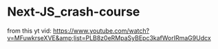 # Next-JS_crash-course
from this yt vid: https://www.youtube.com/watch?v=MFuwkrseXVE&amp;list=PLB8z0eRMpaSyBEpc3kafWorIRmaG9Udcx
